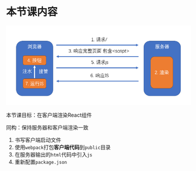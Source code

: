 # 本节课内容

![](assets/2020-03-04-14-05-36.png)

本节课目标：在客户端渲染React组件

同构：保持服务器和客户端渲染一致

1. 书写客户端启动文件
2. 使用`webpack`打包**客户端代码**到`public`目录
3. 在服务器输出的`html`代码中引入`js`
5. 重新配置`package.json`